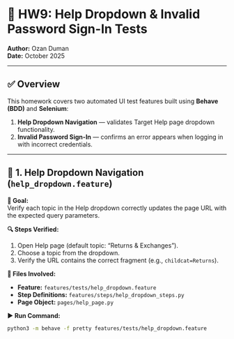 # 🧪 HW9: Help Dropdown & Invalid Password Sign-In Tests  
**Author:** Ozan Duman  
**Date:** October 2025  

---

## ✅ Overview
This homework covers two automated UI test features built using **Behave (BDD)** and **Selenium**:
1. **Help Dropdown Navigation** — validates Target Help page dropdown functionality.  
2. **Invalid Password Sign-In** — confirms an error appears when logging in with incorrect credentials.

---

## 🧩 1. Help Dropdown Navigation (`help_dropdown.feature`)

**🎯 Goal:**  
Verify each topic in the Help dropdown correctly updates the page URL with the expected query parameters.

**🔍 Steps Verified:**
1. Open Help page (default topic: “Returns & Exchanges”).  
2. Choose a topic from the dropdown.  
3. Verify the URL contains the correct fragment (e.g., `childcat=Returns`).

**📂 Files Involved:**
- **Feature:** `features/tests/help_dropdown.feature`  
- **Step Definitions:** `features/steps/help_dropdown_steps.py`  
- **Page Object:** `pages/help_page.py`

**▶️ Run Command:**
```bash
python3 -m behave -f pretty features/tests/help_dropdown.feature
